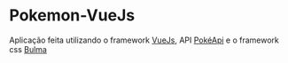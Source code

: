 # Pokemon-VueJs
Aplicação feita utilizando o framework [VueJs](https://vuejs.org/), API [PokéApi](https://pokeapi.co/) e o framework css [Bulma](https://bulma.io/)
